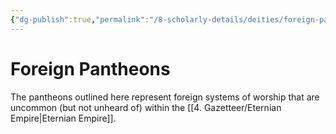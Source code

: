 ```yaml
---
{"dg-publish":true,"permalink":"/8-scholarly-details/deities/foreign-pantheons/foreign-pantheons/","noteIcon":""}
---
```


# Foreign Pantheons 

The pantheons outlined here represent foreign systems of worship that are uncommon (but not unheard of) within the [[4. Gazetteer/Eternian Empire\|Eternian Empire]]. 